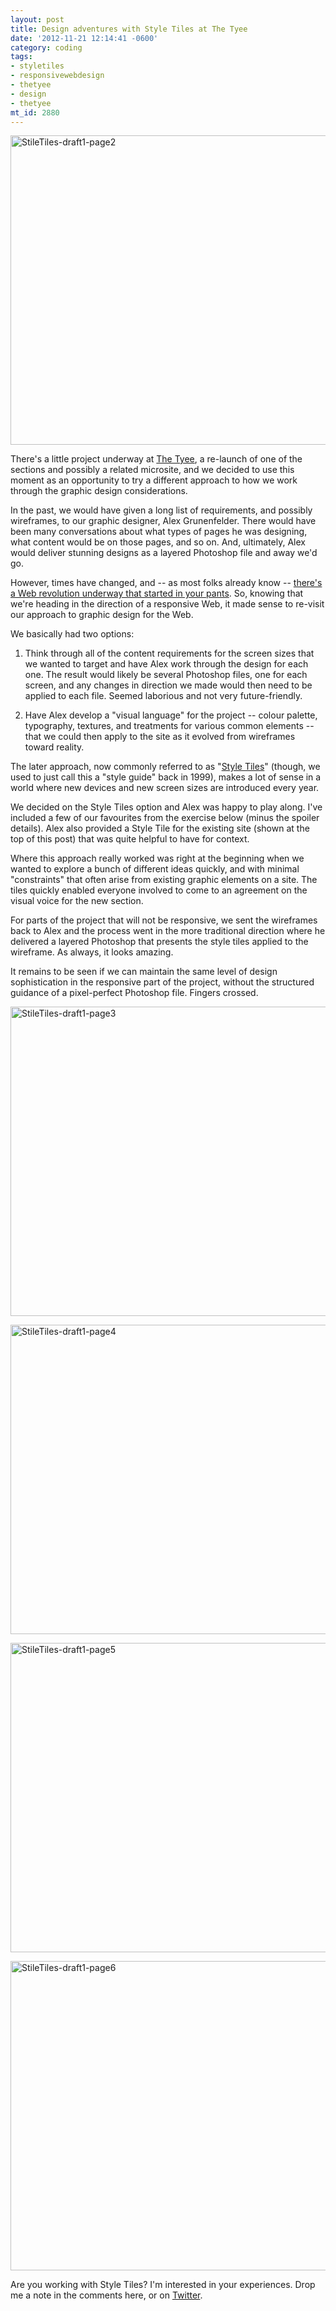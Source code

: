 ```yaml
---
layout: post
title: Design adventures with Style Tiles at The Tyee
date: '2012-11-21 12:14:41 -0600'
category: coding
tags:
- styletiles
- responsivewebdesign
- thetyee
- design
- thetyee
mt_id: 2880
---
```

<a href="http://www.flickr.com/photos/phillipadsmith/8205476689/" title="StileTiles-draft1-page2 by phillipadsmith, on Flickr"><img src="http://farm9.staticflickr.com/8070/8205476689_20a41f8e07_z.jpg" width="640" height="495" alt="StileTiles-draft1-page2"></a>

There's a little project underway at [The Tyee](http://thetyee.ca), a re-launch of one of the sections and possibly a related microsite, and we decided to use this moment as an opportunity to try a different approach to how we work through the graphic design considerations.

In the past, we would have given a long list of requirements, and possibly wireframes, to our graphic designer, Alex Grunenfelder. There would have been many conversations about what types of pages he was designing, what content would be on those pages, and so on. And, ultimately, Alex would deliver stunning designs as a layered Photoshop file and away we'd go.

However, times have changed, and -- as most folks already know -- [there's a Web revolution underway that started in your pants](http://thetyee.ca/Mediacheck/2011/12/28/ResponsiveDesign/). So, knowing that we're heading in the direction of a responsive Web, it made sense to re-visit our approach to graphic design for the Web.

We basically had two options: 

1. Think through all of the content requirements for the screen sizes that we wanted to target and have Alex work through the design for each one. The result would likely be several Photoshop files, one for each screen, and any changes in direction we made would then need to be applied to each file. Seemed laborious and not very future-friendly.

1. Have Alex develop a "visual language" for the project -- colour palette, typography, textures, and treatments for various common elements -- that we could then apply to the site as it evolved from wireframes toward reality. 

The later approach, now commonly referred to as "[Style Tiles](http://styletil.es/)" (though, we used to just call this a "style guide" back in 1999), makes a lot of sense in a world where new devices and new screen sizes are introduced every year.

We decided on the Style Tiles option and Alex was happy to play along. I've included a few of our favourites from the exercise below (minus the spoiler details). Alex also provided a Style Tile for the existing site (shown at the top of this post) that was quite helpful to have for context.

Where this approach really worked was right at the beginning when we wanted to explore a bunch of different ideas quickly, and with minimal "constraints" that often arise from existing graphic elements on a site. The tiles quickly enabled everyone involved to come to an agreement on the visual voice for the new section.

For parts of the project that will not be responsive, we sent the wireframes back to Alex and the process went in the more traditional direction where he delivered a layered Photoshop that presents the style tiles applied to the wireframe. As always, it looks amazing. 

It remains to be seen if we can maintain the same level of design sophistication in the responsive part of the project, without the structured guidance of a pixel-perfect Photoshop file. Fingers crossed.

<a href="http://www.flickr.com/photos/phillipadsmith/8205476469/" title="StileTiles-draft1-page3 by phillipadsmith, on Flickr"><img src="http://farm9.staticflickr.com/8064/8205476469_55d20c5f90_z.jpg" width="640" height="495" alt="StileTiles-draft1-page3"></a>

<a href="http://www.flickr.com/photos/phillipadsmith/8205476153/" title="StileTiles-draft1-page4 by phillipadsmith, on Flickr"><img src="http://farm9.staticflickr.com/8349/8205476153_168c4393ff_z.jpg" width="640" height="495" alt="StileTiles-draft1-page4"></a>

<a href="http://www.flickr.com/photos/phillipadsmith/8206605288/" title="StileTiles-draft1-page5 by phillipadsmith, on Flickr"><img src="http://farm9.staticflickr.com/8350/8206605288_fd93bd8c9f_z.jpg" width="640" height="495" alt="StileTiles-draft1-page5"></a>

<a href="http://www.flickr.com/photos/phillipadsmith/8205475575/" title="StileTiles-draft1-page6 by phillipadsmith, on Flickr"><img src="http://farm9.staticflickr.com/8343/8205475575_66f42a4954_z.jpg" width="640" height="495" alt="StileTiles-draft1-page6"></a>

Are you working with Style Tiles? I'm interested in your experiences. Drop me a note in the comments here, or on [Twitter](http://twitter.com/phillipadsmith).
